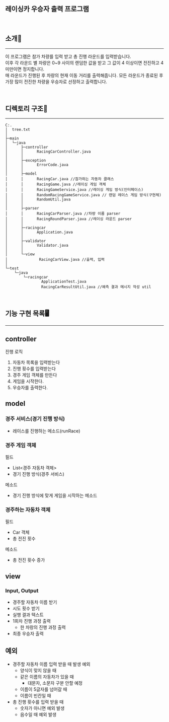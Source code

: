 ## 레이싱카 우승자 출력 프로그램
<br>

## 소개🚀
- - -
이 프로그램은 참가 차량를 입력 받고 총 진행 라운드를 입력받습니다.<br>
이후 각 라운드 별 차량은 0~9 사이의 랜덤한 값을 받고 그 값이 4 이상이면 전진하고
4 미만이면 정지합니다. <br>
매 라운드가 진행된 후 차량의 현재 이동 거리를 출력해줍니다. 모든 라운드가 종료된 후
가장 많이 전진한 차량을 우승자로 선정하고 출력합니다.

<br>

## 디렉토리 구조📁
- - -
```
C:.
│  tree.txt
│  
├─main
│  └─java
│      ├─controller
│      │      RacingCarController.java
│      │      
│      ├─exception
│      │      ErrorCode.java
│      │      
│      ├─model
│      │      RacingCar.java //참가하는 자동차 클래스
│      │      RacingGame.java //레이싱 게임 객체
│      │      RacingGameService.java //레이싱 게임 방식(인터페이스)
│      │      RandomRacingGameService.java // 랜덤 레이스 게임 방식(구현체)
│      │      RandomUtil.java
│      │      
│      ├─parser
│      │      RacingCarParser.java //차량 이름 parser
│      │      RacingRoundParser.java //레이싱 라운드 parser
│      │      
│      ├─racingcar
│      │      Application.java
│      │      
│      ├─validator
│      │      Validator.java
│      │      
│      └─view
│              RacingCarView.java //출력, 입력
│              
└─test
    └─java
        └─racingcar
                ApplicationTest.java
                RacingCarResultUtil.java //예측 결과 메시지 작성 util
```

<br>

## 기능 구현 목록🖥️
- - -
## controller
진행 로직 
1. 자동차 목록을 입력받는다 
2. 진행 횟수를 입력받는다
3. 경주 게임 객체를 만든다
4. 게임을 시작한다.
5. 우승자를 출력한다.

## model
### 경주 서비스(경기 진행 방식)
- 레이스를 진행하는 메소드(runRace)

### 경주 게임 객체
필드
- List<경주 자동차 객체>
- 경기 진행 방식(경주 서비스)

메소드
- 경기 진행 방식에 맞게 게임을 시작하는 메소드

### 경주하는 자동차 객체
필드
- Car 객체
- 총 전진 횟수

메소드
- 총 전진 횟수 증가

## view
### Input, Output
- 경주할 자동차 이름 받기
- 시도 횟수 받기
- 실행 결과 텍스트
- 1회차 진행 과정 출력
  - 한 차랑의 진행 과정 출력
- 최종 우승자 출력


## 예외
- 경주할 자동차 이름 입력 받을 때 발생 예외
  - 양식이 맞지 않을 때
  - 같은 이름의 자동차가 있을 때
    - 대문자, 소문자 구분 안할 예정
  - 이름이 5글자를 넘어갈 때
  - 이름이 빈칸일 때
- 총 진행 횟수를 입력 받을 때
  - 숫자가 아니면 예외 발생
  - 음수일 때 예외 발생